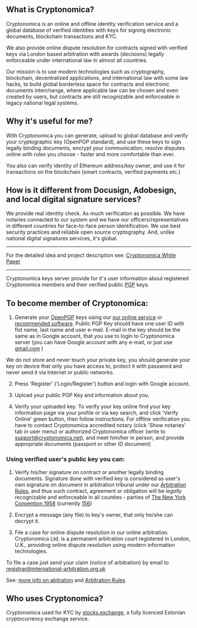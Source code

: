 
## What is Cryptonomica?

Cryptonomica is an online and offline identity verification service 
and a global database of verified identities with keys for signing electronic documents, blockchain transactions and KYC.  

We also provide online dispute resolution for contracts signed with verified keys via London based arbitration 
with awards (decisions) legally enforceable under international law in almost all countries.

Our mission is to use modern technologies such as cryptography, 
blockchain, decentralized applications, and international law with some law hacks, 
to build global borderless space for contracts and electronic documents interchange, where applicable law can be chosen 
and even created by users, but contracts are still recognizable and enforceable in legacy national legal systems.

## Why it's useful for me?
                                
With Cryptonomica you can generate, upload to global database and verify your cryptographic key (OpenPGP standard),
and use these keys to sign legally binding documents, encrypt your communication, resolve disputes online with rules you choose - faster and more comfortable than ever.

You also can verify identity of Ethereum address/key owner, and use it for transactions on the blockchain 
(smart contracts, verified payments etc.)

## How is it different from Docusign, Adobesign, and local digital signature services?

We provide real identity check. As much verification as possible. We have notaries connected to our system and we have 
our officers/representatives in different countries for face-to-face person identification. 
We use best security practices and reliable open source cryptography. And, unlike national digital signatures services, it's global.

-------------------------------------

For the detailed idea and project description see:
[Cryptonomica White Paper](https://github.com/Cryptonomica/cryptonomica/wiki/Cryptonomica-White-Paper)

-------------------------------------

Cryptonomica keys server provide for it's user information about registered Cryptonomica members
and their verified public [PGP](https://en.wikipedia.org/wiki/Pretty_Good_Privacy) keys.


## To become member of Cryptonomica:

1) Generate your [OpenPGP](https://github.com/Cryptonomica/cryptonomica/wiki/Public-PGP-Key) keys using our [our online service](https://cryptonomica.net/#!/openPGPOnline) or
[recommended software](https://github.com/Cryptonomica/arbitration-rules/blob/master/Arbitration_Rules/IACC/web-site/list.of.recommended.OpenPGP.software.md).
Public PGP Key should have one user ID with fist name, last name and user e-mail.
E-mail in the key should be the same as in Google account, that you use to login to Cryptonomica server
(you can have Google account with any e-mail, or just use [gmail.com](https://mail.google.com) )

We do not store and never touch your private key,
you should generate your key on device that only you have access to,
protect it with password and never send it via Internet or public networks.

2) Press 'Register' ('Login/Register') button and login with Google account.

3) Upload your public PGP Key and information about you.

4) Verify your uploaded key.
To verify your key online find your key information page via your profile or via key search,
and click 'Verify Online' green button, then follow instructions.
For offline verification you have to contact Cryptonomica accredited notary (click 'Show notaries' tab in user menu)
or authorized Cryptonomica officer (write to support@cryptonomica.net),
and meet him/her in person, and provide appropriate documents (passport or other ID document)


### Using verified user's public key you can:

1. Verify his/her signature on contract or another legally binding documents.
Signature done with verified key is considered as user's own signature on document in arbitration tribunal
under our [Arbitration Rules](https://github.com/Cryptonomica/arbitration-rules/blob/master/Arbitration_Rules/IACC/IACC-Arbitration-Rules.EN.signed.md),
and thus such contract, agreement or obligation will be *legally* recognizable and enforceable in all counties - parties of
[The New York Convention 1958](http://en.wikisource.org/wiki/Convention_on_the_Recognition_and_Enforcement_of_Foreign_Arbitral_Awards) (currently [156](http://en.wikipedia.org/wiki/Convention_on_the_Recognition_and_Enforcement_of_Foreign_Arbitral_Awards#Parties_to_the_Convention))

2. Encrypt a message (any file) to key's owner, that only he/she can decrypt it.

3. File a case for online dispute resolution in our online arbitration.
Cryptonomica Ltd. is a permanent arbitration court registered in London, U.K.,
providing online dispute resolution using modern information technologies.

To file a case just send your claim (notice of arbitration) by email to registrar@international-arbitration.org.uk

See:
[more info on abitration](https://github.com/Cryptonomica/arbitration-rules)
and
[Arbitration Rules](https://github.com/Cryptonomica/arbitration-rules/blob/master/Arbitration_Rules/IACC/IACC-Arbitration-Rules.EN.signed.md) 

## Who uses Cryptonomica? 

Cryptonomica used for KYC by [stocks.exchange](https://www.stocks.exchange/), a fully licenced Estonian cryptocurrency exchange service. 


